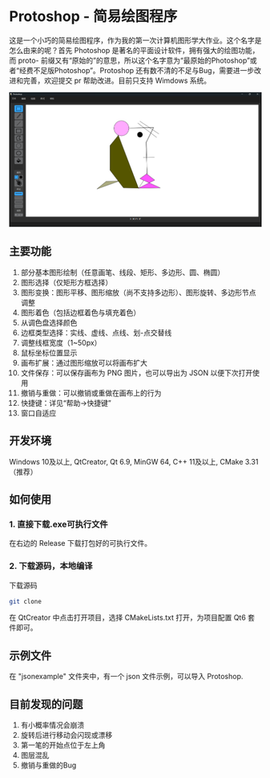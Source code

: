 # Protoshop - 简易绘图程序

这是一个小巧的简易绘图程序，作为我的第一次计算机图形学大作业。这个名字是怎么由来的呢？首先 Photoshop 是著名的平面设计软件，拥有强大的绘图功能，而 proto- 前缀又有“原始的”的意思，所以这个名字意为“最原始的Photoshop”或者“经费不足版Photoshop”。Protoshop 还有数不清的不足与Bug，需要进一步改进和完善，欢迎提交 pr 帮助改进。目前只支持 Wimdows 系统。

<img src="images/mdImg/1.png">

## 主要功能

1. 部分基本图形绘制（任意画笔、线段、矩形、多边形、圆、椭圆）
2. 图形选择（仅矩形方框选择）
3. 图形变换：图形平移、图形缩放（尚不支持多边形）、图形旋转、多边形节点调整
4. 图形着色（包括边框着色与填充着色）
5. 从调色盘选择颜色
6. 边框类型选择：实线、虚线、点线、划-点交替线
7. 调整线框宽度（1~50px）
8. 鼠标坐标位置显示
9. 画布扩展：通过图形缩放可以将画布扩大
10. 文件保存：可以保存画布为 PNG 图片，也可以导出为 JSON 以便下次打开使用
11. 撤销与重做：可以撤销或重做在画布上的行为
12. 快捷键：详见“帮助→快捷键”
13. 窗口自适应

## 开发环境

Windows 10及以上, QtCreator, Qt 6.9, MinGW 64, C++ 11及以上, CMake 3.31（推荐）

## 如何使用

### 1. 直接下载.exe可执行文件

在右边的 Release 下载打包好的可执行文件。

### 2. 下载源码，本地编译

下载源码

```bash
git clone 
```

在 QtCreator 中点击打开项目，选择 CMakeLists.txt 打开，为项目配置 Qt6 套件即可。

## 示例文件

在 "jsonexample" 文件夹中，有一个 json 文件示例，可以导入 Protoshop.

## 目前发现的问题

1. 有小概率情况会崩溃
2. 旋转后进行移动会闪现或漂移
3. 第一笔的开始点位于左上角
4. 图层混乱
5. 撤销与重做的Bug